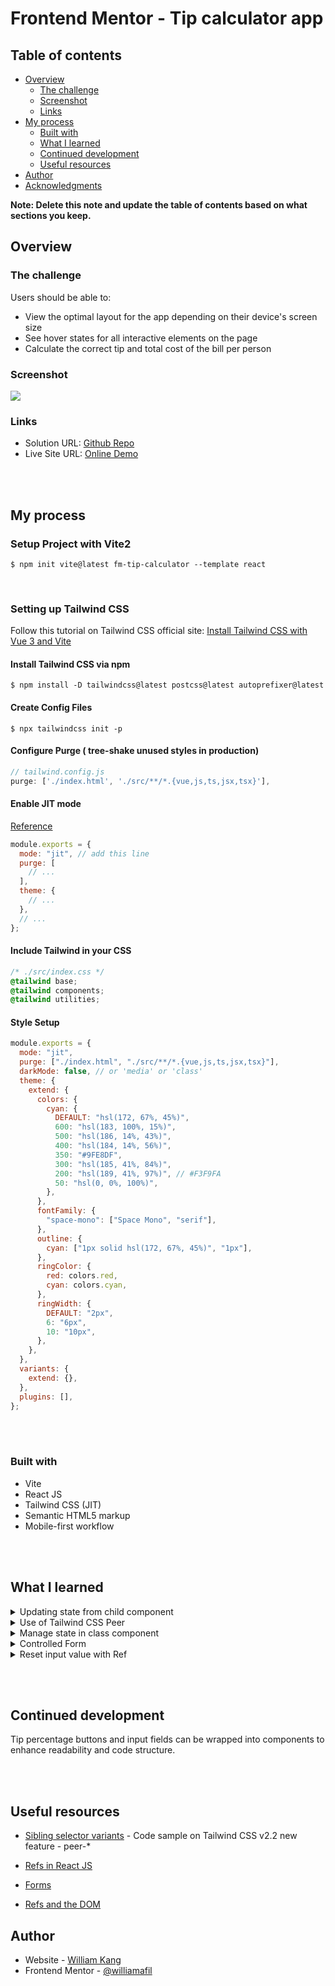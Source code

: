 # Frontend Mentor - Tip calculator app

## Table of contents

- [Overview](#overview)
  - [The challenge](#the-challenge)
  - [Screenshot](#screenshot)
  - [Links](#links)
- [My process](#my-process)
  - [Built with](#built-with)
  - [What I learned](#what-i-learned)
  - [Continued development](#continued-development)
  - [Useful resources](#useful-resources)
- [Author](#author)
- [Acknowledgments](#acknowledgments)

**Note: Delete this note and update the table of contents based on what sections you keep.**

## Overview

### The challenge

Users should be able to:

- View the optimal layout for the app depending on their device's screen size
- See hover states for all interactive elements on the page
- Calculate the correct tip and total cost of the bill per person

### Screenshot

![](https://i.imgur.com/fEtpQIr.png)

### Links

- Solution URL: [Github Repo](https://github.com/williamafil/fm-tip-calculator)
- Live Site URL: [Online Demo](https://williamafil.github.io/fm-tip-calculator/)

<br/><br/>

## My process

### Setup Project with Vite2

```
$ npm init vite@latest fm-tip-calculator --template react
```

<br/>

### Setting up Tailwind CSS

Follow this tutorial on Tailwind CSS official site: [Install Tailwind CSS with Vue 3 and Vite](https://tailwindcss.com/docs/guides/vue-3-vite#setting-up-tailwind-css)

#### Install Tailwind CSS via npm

```
$ npm install -D tailwindcss@latest postcss@latest autoprefixer@latest
```

#### Create Config Files

```
$ npx tailwindcss init -p
```

#### Configure Purge ( tree-shake unused styles in production)

```javascript
// tailwind.config.js
purge: ['./index.html', './src/**/*.{vue,js,ts,jsx,tsx}'],
```

#### Enable JIT mode

[Reference](https://tailwindcss.com/docs/just-in-time-mode#enabling-jit-mode)

```javascript
module.exports = {
  mode: "jit", // add this line
  purge: [
    // ...
  ],
  theme: {
    // ...
  },
  // ...
};
```

#### Include Tailwind in your CSS

```css
/* ./src/index.css */
@tailwind base;
@tailwind components;
@tailwind utilities;
```

#### Style Setup

```js
module.exports = {
  mode: "jit",
  purge: ["./index.html", "./src/**/*.{vue,js,ts,jsx,tsx}"],
  darkMode: false, // or 'media' or 'class'
  theme: {
    extend: {
      colors: {
        cyan: {
          DEFAULT: "hsl(172, 67%, 45%)",
          600: "hsl(183, 100%, 15%)",
          500: "hsl(186, 14%, 43%)",
          400: "hsl(184, 14%, 56%)",
          350: "#9FE8DF",
          300: "hsl(185, 41%, 84%)",
          200: "hsl(189, 41%, 97%)", // #F3F9FA
          50: "hsl(0, 0%, 100%)",
        },
      },
      fontFamily: {
        "space-mono": ["Space Mono", "serif"],
      },
      outline: {
        cyan: ["1px solid hsl(172, 67%, 45%)", "1px"],
      },
      ringColor: {
        red: colors.red,
        cyan: colors.cyan,
      },
      ringWidth: {
        DEFAULT: "2px",
        6: "6px",
        10: "10px",
      },
    },
  },
  variants: {
    extend: {},
  },
  plugins: [],
};
```

<br/><br/>

### Built with

- Vite
- React JS
- Tailwind CSS (JIT)
- Semantic HTML5 markup
- Mobile-first workflow

<br/><br/>

## What I learned
<details>
  <summary>Updating state from child component</summary>
  
  ```js
  // helper function
  resetState = () => {
    return this.setState({ bill: "", tipPercent: "", people: "" });
  };

  // pass helper function to child component as props
  <ResultPanel
    tip={this.getTipAmount()}
    total={this.getTotalAmount()}
    resetState={this.resetState}
  />;
  ```

  ```js
  // Component
  <button
    type="button"
    className="uppercase text-center bg-cyan w-full py-3 rounded text-cyan-600 font-bold text-xl"
    onClick={props.resetState}
  >
    Reset
  </button>
  ```
</details>


<details>
  <summary>Use of Tailwind CSS Peer</summary>

  ```html
  <label>
    <input
      className="hidden peer"
      type="radio"
      value="5"
      name="tip-percent"
      id="five-percent"
    />
    <span
      htmlFor="five-percent"
      className=" tip-btn peer-checked:bg-cyan peer-checked:text-cyan-600"
    >
      5%
    </span>
  </label>
  ```

  Translate into classic CSS shown as below:

  ```css
  .peer:checked ~ .peer-checked\:bg-cyan {
    background-color: hsl(172, 67%, 45%);
  }
  ```

</details>


<details>
  <summary>Manage state in class component</summary>
</details>

<details>
  <summary>Controlled Form</summary>
</details>

<details>
  <summary>Reset input value with Ref </summary>
</details>

<br/><br/>

## Continued development

Tip percentage buttons and input fields can be wrapped into components to enhance readability and code structure.

<br/><br/>
## Useful resources

- [Sibling selector variants](https://blog.tailwindcss.com/tailwindcss-2-2) - Code sample on Tailwind CSS v2.2 new feature - peer-\*

- [Refs in React JS](https://reactjs.org/docs/refs-and-the-dom.html)

- [Forms](https://reactjs.org/docs/forms.html)

- [Refs and the DOM](https://reactjs.org/docs/refs-and-the-dom.html#gatsby-focus-wrapper)

## Author

- Website - [William Kang](https://williamafil.github.io/fm-tip-calculator/)
- Frontend Mentor - [@williamafil](https://www.frontendmentor.io/profile/williamafil)

<br/><br/><br/><br/><br/><br/><br/><br/>
